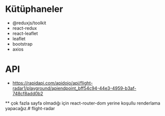 # Kütüphaneler

- @reduxjs/toolkit
- react-redux
- react-leaflet
- leaflet
- bootstrap
- axios

# API
- https://rapidapi.com/apidojo/api/flight-radar1/playground/apiendpoint_bff54c94-44e3-4959-b3af-748cf8add0b2

** çok fazla sayfa olmadığı için react-router-dom yerine koşullu renderlama yapacağız.# flight-radar
